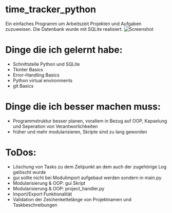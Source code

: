 # time_tracker_python
Ein einfaches Programm um Arbeitszeit Projekten und Aufgaben zuzuweisen.
Die Datenbank wurde mit SQLite realisiert.
![Screenshot](gui_screenshot.png)


# Dinge die ich gelernt habe:
- Schnittstelle Python und SQLite
- Tkinter Basics
- Error-Handling Basics
- Python virtual environments
- git Basics


# Dinge die ich besser machen muss:
- Programmstruktur besser planen, vorallem in Bezug auf OOP, Kapselung und Seperation von Verantworlichkeiten
- früher und mehr modularisieren, Skripte sind zu lang geworden


# ToDos:
- Löschung von Tasks zu dem Zeitpunkt an dem auch der zugehörige Log gelöscht wurde
- gui sollte nicht bei Modulimport aufgebaut werden sondern in main.py 
- Modularisierung & OOP: gui Skript
- Modularisierung & OOP: project_handler.py
- Import/Export Funktionalität
- Validation der Zeichenkettelänge von Projektnamen und Taskbeschreibungen